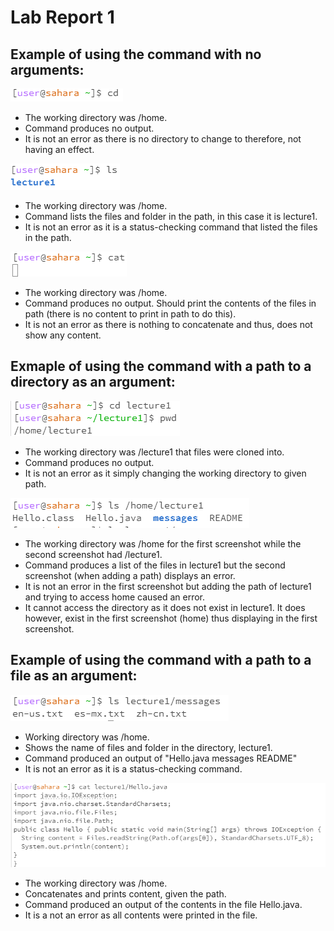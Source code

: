 # Lab Report 1
## Example of using the command with no arguments: 
![Image](cdg.PNG)
- The working directory was /home.
- Command produces no output.
- It is not an error as there is no directory to change to therefore, not having an effect.

![Image](lsg.PNG)
- The working directory was /home.
- Command lists the files and folder in the path, in this case it is lecture1.
- It is not an error as it is a status-checking command that listed the files in the path.

![Image](catg.PNG)
- The working directory was /home.
- Command produces no output. Should print the contents of the files in path (there is no content to print in path to do this).
- It is not an error as there is nothing to concatenate and thus, does not show any content.
  
## Exmaple of using the command with a path to a directory as an argument: 
![Image](cd.PNG)
- The working directory was /lecture1 that files were cloned into.
- Command produces no output.
- It is not an error as it simply changing the working directory to given path.
  
![Image](lsdirect.PNG) 
- The working directory was /home for the first screenshot while the second screenshot had /lecture1.
- Command produces a list of the files in lecture1 but the second screenshot (when adding a path) displays an error.
- It is not an error in the first screenshot but adding the path of lecture1 and trying to access home caused an error.
- It cannot access the directory as it does not exist in lecture1. It does however, exist in the first screenshot (home) thus displaying in the first screenshot.

## Example of using the command with a path to a file as an argument: 

![Image](lspath.PNG)
- Working directory was /home.
- Shows the name of files and folder in the directory, lecture1.
- Command produced an output of "Hello.java messages README"
- It is not an error as it is a status-checking command.
  
![Image](catpath.PNG)
- The working directory was /home.
- Concatenates and prints content, given the path.
- Command produced an output of the contents in the file Hello.java.
- It is a not an error as all contents were printed in the file.
